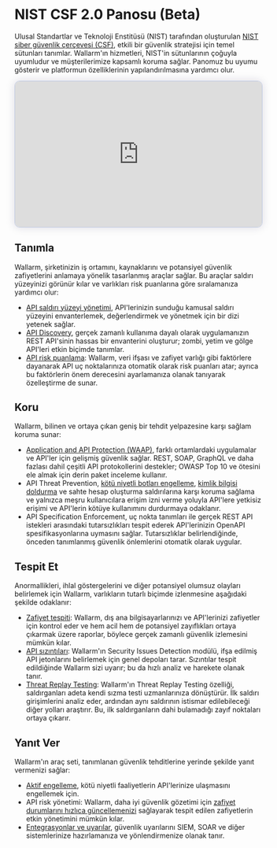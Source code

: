 # NIST CSF 2.0 Panosu (Beta)

Ulusal Standartlar ve Teknoloji Enstitüsü (NIST) tarafından oluşturulan [NIST siber güvenlik çerçevesi (CSF)](https://www.nist.gov/cyberframework), etkili bir güvenlik stratejisi için temel sütunları tanımlar. Wallarm'ın hizmetleri, NIST'in sütunlarının çoğuyla uyumludur ve müşterilerimize kapsamlı koruma sağlar. Panomuz bu uyumu gösterir ve platformun özelliklerinin yapılandırılmasına yardımcı olur.

<div>
  <script src="https://js.storylane.io/js/v1/storylane.js"></script>
  <div class="sl-embed" style="position:relative;padding-bottom:calc(54.13% + 25px);width:100%;height:0;transform:scale(1)">
    <iframe loading="lazy" class="sl-demo" src="https://wallarm.storylane.io/demo/4rynq5qejumh" name="sl-embed" allow="fullscreen" allowfullscreen style="position:absolute;top:0;left:0;width:100%!important;height:100%!important;border:1px solid rgba(63,95,172,0.35);box-shadow: 0px 0px 18px rgba(26, 19, 72, 0.15);border-radius:10px;box-sizing:border-box;"></iframe>
  </div>
</div>

## Tanımla

Wallarm, şirketinizin iş ortamını, kaynaklarını ve potansiyel güvenlik zafiyetlerini anlamaya yönelik tasarlanmış araçlar sağlar. Bu araçlar saldırı yüzeyinizi görünür kılar ve varlıkları risk puanlarına göre sıralamanıza yardımcı olur:

* [API saldırı yüzeyi yönetimi](../../api-attack-surface/overview.md), API'lerinizin sunduğu kamusal saldırı yüzeyini envanterlemek, değerlendirmek ve yönetmek için bir dizi yetenek sağlar.
* [API Discovery](../../api-discovery/overview.md), gerçek zamanlı kullanıma dayalı olarak uygulamanızın REST API'sinin hassas bir envanterini oluşturur; zombi, yetim ve gölge API'leri etkin biçimde tanımlar.
* [API risk puanlama](../../api-discovery/risk-score.md): Wallarm, veri ifşası ve zafiyet varlığı gibi faktörlere dayanarak API uç noktalarınıza otomatik olarak risk puanları atar; ayrıca bu faktörlerin önem derecesini ayarlamanıza olanak tanıyarak özelleştirme de sunar.

## Koru

Wallarm, bilinen ve ortaya çıkan geniş bir tehdit yelpazesine karşı sağlam koruma sunar:

* [Application and API Protection (WAAP)](../../about-wallarm/waap-overview.md), farklı ortamlardaki uygulamalar ve API'ler için gelişmiş güvenlik sağlar. REST, SOAP, GraphQL ve daha fazlası dahil çeşitli API protokollerini destekler; OWASP Top 10 ve ötesini ele almak için derin paket inceleme kullanır.
* API Threat Prevention, [kötü niyetli botları engelleme](../../api-abuse-prevention/overview.md), [kimlik bilgisi doldurma](../../about-wallarm/credential-stuffing.md) ve sahte hesap oluşturma saldırılarına karşı koruma sağlama ve yalnızca meşru kullanıcılara erişim izni verme yoluyla API'lere yetkisiz erişimi ve API'lerin kötüye kullanımını durdurmaya odaklanır.
* API Specification Enforcement, uç nokta tanımları ile gerçek REST API istekleri arasındaki tutarsızlıkları tespit ederek API'lerinizin OpenAPI spesifikasyonlarına uymasını sağlar. Tutarsızlıklar belirlendiğinde, önceden tanımlanmış güvenlik önlemlerini otomatik olarak uygular.

## Tespit Et

Anormallikleri, ihlal göstergelerini ve diğer potansiyel olumsuz olayları belirlemek için Wallarm, varlıkların tutarlı biçimde izlenmesine aşağıdaki şekilde odaklanır:

* [Zafiyet tespiti](../../api-attack-surface/security-issues.md): Wallarm, dış ana bilgisayarlarınızı ve API'lerinizi zafiyetler için kontrol eder ve hem acil hem de potansiyel zayıflıkları ortaya çıkarmak üzere raporlar, böylece gerçek zamanlı güvenlik izlemesini mümkün kılar.
* [API sızıntıları](../../api-attack-surface/security-issues.md#api-leaks): Wallarm'ın Security Issues Detection modülü, ifşa edilmiş API jetonlarını belirlemek için genel depoları tarar. Sızıntılar tespit edildiğinde Wallarm sizi uyarır; bu da hızlı analiz ve harekete olanak tanır.
* [Threat Replay Testing](../../vulnerability-detection/threat-replay-testing/overview.md): Wallarm'ın Threat Replay Testing özelliği, saldırganları adeta kendi sızma testi uzmanlarınıza dönüştürür. İlk saldırı girişimlerini analiz eder, ardından aynı saldırının istismar edilebileceği diğer yolları araştırır. Bu, ilk saldırganların dahi bulamadığı zayıf noktaları ortaya çıkarır.
<!--* [OpenAPI Security Testing](../../fast/openapi-security-testing.md) automates API security checks within the software development lifecycle by seamlessly integrating with CI/CD pipelines via Docker. It creates test requests to expose vulnerabilities in endpoints, as defined in your OpenAPI specification, allowing you to address security issues before the API goes into production.-->

## Yanıt Ver

Wallarm'ın araç seti, tanımlanan güvenlik tehditlerine yerinde şekilde yanıt vermenizi sağlar:

* [Aktif engelleme](../../admin-en/configure-wallarm-mode.md), kötü niyetli faaliyetlerin API'lerinize ulaşmasını engellemek için.
* API risk yönetimi: Wallarm, daha iyi güvenlik gözetimi için [zafiyet durumlarını hızlıca güncellemenizi](../vulnerabilities.md#vulnerability-lifecycle) sağlayarak tespit edilen zafiyetlerin etkin yönetimini mümkün kılar.
* [Entegrasyonlar ve uyarılar](../settings/integrations/integrations-intro.md), güvenlik uyarılarını SIEM, SOAR ve diğer sistemlerinize hazırlamanıza ve yönlendirmenize olanak tanır.